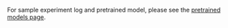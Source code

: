 For sample experiment log and pretrained model, please see the [pretrained models page](https://github.com/YuanGongND/gopt/tree/master/pretrained_models).